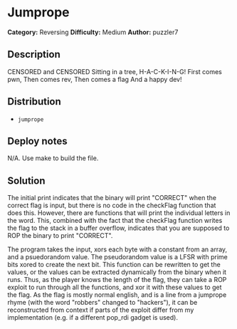 # Jumprope
**Category:** Reversing
**Difficulty:** Medium
**Author:** puzzler7

## Description

CENSORED and CENSORED
Sitting in a tree,
H-A-C-K-I-N-G!
First comes pwn,
Then comes rev,
Then comes a flag
And a happy dev!

## Distribution

* `jumprope`

## Deploy notes

N/A. Use make to build the file.

## Solution

The initial print indicates that the binary will print "CORRECT" when the correct flag is input, but there is no code in the checkFlag function that does this. However, there are functions that will print the individual letters in the word. This, combined with the fact that the checkFlag function writes the flag to the stack in a buffer overflow, indicates that you are supposed to ROP the binary to print "CORRECT".

The program takes the input, xors each byte with a constant from an array, and a psuedorandom value. The pseudorandom value is a LFSR with prime bits xored to create the next bit. This function can be rewritten to get the values, or the values can be extracted dynamically from the binary when it runs. Thus, as the player knows the length of the flag, they can take a ROP exploit to run through all the functions, and xor it with these values to get the flag. As the flag is mostly normal english, and is a line from a jumprope rhyme (with the word "robbers" changed to "hackers"), it can be reconstructed from context if parts of the exploit differ from my implementation (e.g. if a different pop_rdi gadget is used).
